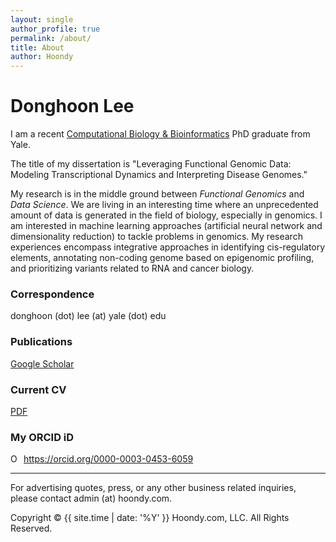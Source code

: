 ```yaml
---
layout: single
author_profile: true
permalink: /about/
title: About
author: Hoondy
---
```


# Donghoon Lee

I am a recent [Computational Biology & Bioinformatics](https://cbb.yale.edu) PhD graduate from Yale.

The title of my dissertation is "Leveraging Functional Genomic Data: Modeling Transcriptional Dynamics and Interpreting Disease Genomes."

My research is in the middle ground between *Functional Genomics* and *Data Science*. We are living in an interesting time where an unprecedented amount of data is generated in the field of biology, especially in genomics. I am interested in machine learning approaches (artificial neural network and dimensionality reduction) to tackle problems in genomics. My research experiences encompass integrative approaches in identifying cis-regulatory elements, annotating non-coding genome based on epigenomic profiling, and prioritizing variants related to RNA and cancer biology.

### Correspondence
donghoon (dot) lee (at) yale (dot) edu

### Publications
[Google Scholar](https://scholar.google.com/citations?user=_a8xSwwAAAAJ&hl=en)

### Current CV
[PDF](https://drive.google.com/open?id=1dxII3gZCSjoXdQZHDb12Uwjr8TcFQ3pw)

### My ORCID iD
<div itemscope itemtype="https://schema.org/Person"><a itemprop="sameAs" content="https://orcid.org/0000-0003-0453-6059" href="https://orcid.org/0000-0003-0453-6059" target="orcid.widget" rel="noopener noreferrer" style="vertical-align:top;"><img src="https://orcid.org/sites/default/files/images/orcid_16x16.png" style="width:1em;margin-right:.5em;" alt="ORCID iD icon">https://orcid.org/0000-0003-0453-6059</a></div>

---

For advertising quotes, press, or any other business related inquiries, please contact admin (at) hoondy.com.

Copyright &copy; {{ site.time | date: '%Y' }} Hoondy.com, LLC. All Rights Reserved.

